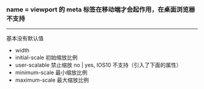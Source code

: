 <!--
 * @Description:
 * @Author: xiao.zhang
 * @Date: 2020-11-04 19:41:18
 * @LastEditors: xiao.zhang
 * @LastEditTime: 2020-11-05 10:34:47
-->

### name = viewport 的 meta 标签在移动端才会起作用，在桌面浏览器不支持

---

基本没有默认值

- width
- initial-scale 初始缩放比例
- user-scalable 禁止缩放 no | yes, IOS10 不支持（引入了下面的属性）
- minimum-scale 最小缩放比例
- maximum-scale 最大缩放比例
